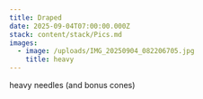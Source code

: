 ```yaml
---
title: Draped
date: 2025-09-04T07:00:00.000Z
stack: content/stack/Pics.md
images:
  - image: /uploads/IMG_20250904_082206705.jpg
    title: heavy
---
```


heavy needles (and bonus cones)
